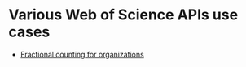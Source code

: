 # Various Web of Science APIs use cases

* [Fractional counting for organizations](/fractional_counting)
